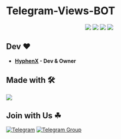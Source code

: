 # Telegram-Views-BOT

<p align="center">
    <a href="https://github.com/InukaRanmira/Telegram-Views-BOT"> <img src="https://img.shields.io/github/repo-size/InukaRanmira/Telegram-Views-BOT?color=orange&logo=github&logoColor=green&style=for-the-badge" /></a>
    <a href="https://github.com/InukaRanmira/Telegram-Views-BOT/commits/"> <img src="https://img.shields.io/github/last-commit/InukaRanmira/Telegram-Views-BOT?color=brown&logo=github&logoColor=green&style=for-the-badge" /></a>
    <a href="https://github.com/InukaRanmira/Telegram-Views-BOT/issues"> <img src="https://img.shields.io/github/issues/InukaRanmira/Telegram-Views-BOT?color=blueviolet&logo=github&logoColor=green&style=for-the-badge" /></a>
    <a href="https://github.com/InukaRanmira/Telegram-Views-BOT/network/members"> <img src="https://img.shields.io/github/forks/InukaRanmira/Telegram-Views-BOT?color=red&logo=github&logoColor=green&style=for-the-badge" /></a>  
 </p>

## Dev ❤️

- **[HyphenX](https://t.me/AboutInuka) - Dev & Owner**

## Made with 🛠

<img src="https://www.python.org/static/community_logos/python-logo.png">

## Join with Us ☘

[![Telegram](https://img.shields.io/badge/TELEGRAM-CHANNEL-red?style=for-the-badge&logo=telegram)](https://t.me/+c8oBVEKPAD84ZGY1)
[![Telegram Group](https://img.shields.io/badge/TELEGRAM-GROUP-blue?style=for-the-badge&logo=telegram)](https://t.me/Smart_Tech_Disscussion)
